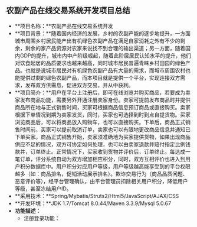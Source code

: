 ## 农副产品在线交易系统开发项目总结 ##


- **项目名称：**农副产品在线交易系统开发
- **项目背景：**随着国内经济的发展，乡村的农副产能的逐步地提升，一方面城市周围乡村居民能产出有机绿色农副产品在满足自家消耗之外有不少的剩余，剩余的家产品资源对农家来说找不到合理的输出渠道；另一方面，随着国内GDP的提升，城市内中产阶级崛起，随着此阶层居民认知水平的提升，他们对饮食起居的品质要求也越来越高，同时城市居民普遍青睐乡村田园的绿色产品。也就是说城市居民对有机绿色农副产品有大量的需求，而城市周围农村也能提供过剩的绿色农副产品，而本项目就是提供一个平台，实现连接双方需求，发布双方供需息，促进双方交易，并从中获利。
- **项目简介：**用户在平台上注册后，即可在线浏览并购买商品，若要成为卖家发布商品功能，需要另外开通注册卖家身份。卖家可提前发布商品时并提供商品所在地与正式销售时间，买家可根据商品信息预订商品或直接购买。卖家根据下单情况到期为卖家发货，同时，买家也可选择到时到点自提货物。买家浏览商品后，可以将商品放入购物车，也可以直接购买。下单后，商品正式销售时间前，买家可以提前取消订单，卖家也可以有限地更改商品信息并通知已下单买家。商品正式销售开始，卖家须准确地为买家提供货物，如果出现商品供应不足的情况，双方可协定如何处理，也可以由卖家退款并赔付指定比例钱款并，订单终止。正常情况下，买家收到货物并评价后，订单终止。每达成一笔订单，评分系统自动为双方增加相应积分，同时，双方互相评价也进入到用户积分数据库中。用户积分对应用户等级，用户等级越高能享受到的平台权限越多（如：商品排名，促销活动展示排名）。欺诈交易行为（商品品质问题、恶意评价等），经平台管理确认，由平台管理员扣除相关用户积分，降低用户等级，甚至冻结用户ID。
- **采用技术：**Spring/Mybatis/Struts2/Html5/JavaScript/AJAX/CSS
- **开发环境：**JDK 1.7/Tomcat 8.0.44/Maven 3.3.9/Mysql 5.0.67
- **功能描述：**
	- 注册登录功能：